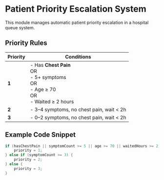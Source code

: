 # Patient Priority Escalation System

This module manages automatic patient priority escalation in a hospital queue system.

## Priority Rules

| Priority | Conditions |
|----------|------------|
| **1**    | - Has **Chest Pain**<br>OR<br>- 5+ symptoms<br>OR<br>- Age ≥ 70<br>OR<br>- Waited ≥ 2 hours |
| **2**    | - 3–4 symptoms, no chest pain, wait < 2h |
| **3**    | - 0–2 symptoms, no chest pain, wait < 2h |

## Example Code Snippet

```c
if (hasChestPain || symptomCount >= 5 || age >= 70 || waitedHours >= 2) {
    priority = 1;
} else if (symptomCount >= 3) {
    priority = 2;
} else {
    priority = 3;
}
